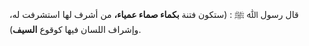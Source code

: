 قال رسول ﷲ ﷺ : (ستكون فتنة **بكماء صماء عمياء،** من أشرف لها استشرفت له، وإشراف اللسان فيها كوقوع **السيف**).